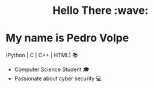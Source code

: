 <h1 align="center"> Hello There :wave: </h1>


# My name is Pedro Volpe 



(Python | C | C++ | HTML) :books:

- Computer Science Student :mortar_board:
- Passionate about cyber security :computer:
  

